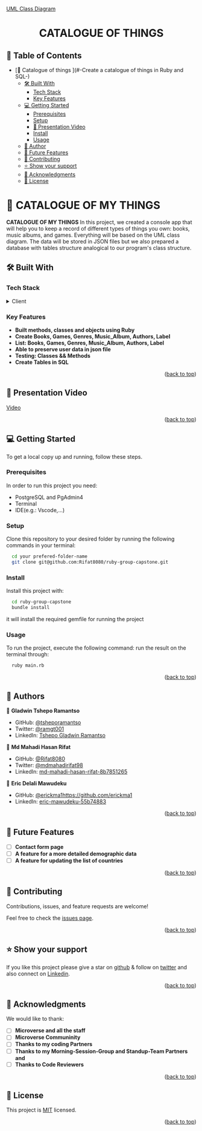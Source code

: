 [UML Class Diagram](./catalog_of_my_things.png)

<a name="readme-top"></a>

<div align="center">

  <h1><b>CATALOGUE OF THINGS</b></h1>

</div>

<!-- TABLE OF CONTENTS -->

## 📗 Table of Contents

- [📖 Catalogue of things ](#-Create a catalogue of things in Ruby and SQL-)
  - [🛠 Built With ](#-built-with-)
    - [Tech Stack ](#tech-stack-)
    - [Key Features ](#key-features-)
  - [💻 Getting Started ](#-getting-started-)
    - [Prerequisites](#prerequisites)
    - [Setup](#setup)
    - [🚀 Presentation Video](#Video)
    - [Install](#install)
    - [Usage](#usage)
  - [👥 Author ](#-author-)
  - [🔭 Future Features ](#-future-features-)
  - [🤝 Contributing ](#-contributing-)
  - [⭐️ Show your support ](#️-show-your-support-)
  - [🙏 Acknowledgments ](#-acknowledgments-)
  - [📝 License ](#-license-)

<!-- PROJECT DESCRIPTION -->

# 📖 CATALOGUE OF MY THINGS <a name="about-project"></a>

**CATALOGUE OF MY THINGS** 
In this project, we created a console app that will help you to keep a record of different types of things you own: books, music albums, and games. Everything will be based on the UML class diagram. The data will be stored in JSON files but we also prepared a database with tables structure analogical to our program's class structure. 

## 🛠 Built With <a name="built-with"></a>

### Tech Stack <a name="tech-stack"></a>

<details>
  <summary>Client</summary>
    <li><a href="https://www.ruby-lang.org/en/">Ruby</a></li>
</details>

<!-- Features -->

### Key Features <a name="key-features"></a>

- **Built methods, classes and objects using Ruby**
- **Create Books, Games, Genres, Music_Album, Authors, Label**
- **List: Books, Games, Genres, Music_Album, Authors, Label**
- **Able to preserve user data in json file**
- **Testing: Classes && Methods**
- **Create Tables in SQL**

<p align="right">(<a href="#readme-top">back to top</a>)</p>

## 🚀 Presentation Video <a name="video"></a>
[Video](https://drive.google.com/file/d/1Elhkw1IUJtwQap-UoMcN51a3wDONHDVF/view?usp=sharing)
<p align="right">(<a href="#readme-top">back to top</a>)</p>

<!-- GETTING STARTED -->

## 💻 Getting Started <a name="getting-started"></a>

To get a local copy up and running, follow these steps.

### Prerequisites

In order to run this project you need:

- PostgreSQL and PgAdmin4
- Terminal
- IDE(e.g.: Vscode,...)

### Setup

Clone this repository to your desired folder by running the following commands in your terminal:

```bash
  cd your prefered-folder-name
  git clone git@github.com:Rifat8080/ruby-group-capstone.git
```

### Install

Install this project with: 

```bash
  cd ruby-group-capstone
  bundle install
```
it will install the required gemfile for running the project

### Usage

To run the project, execute the following command:
run the result on the terminal through:
```sh
  ruby main.rb
```

<p align="right">(<a href="#readme-top">back to top</a>)</p>

<!-- AUTHORS -->

## 👥 Authors <a name="author"></a>

👤 **Gladwin Tshepo Ramantso**

- GitHub: [@tsheporamantso](https://github.com/tsheporamantso)
- Twitter: [@ramgt001](https://twitter.com/ramgt001)
- LinkedIn: [Tshepo Gladwin Ramantso](https://www.linkedin.com/in/tshepo-ramantso-b6a35433/)

👤 **Md Mahadi Hasan Rifat**

- GitHub: [@Rifat8080](https://github.com/Rifat8080)
- Twitter: [@mdmahadirifat98](https://twitter.com/mdmahadirifat98)
- LinkedIn: [md-mahadi-hasan-rifat-8b7851265](https://www.linkedin.com/in/md-mahadi-hasan-rifat-8b7851265/)

👤 **Eric Delali Mawudeku**

- GitHub: [@erickma1]()https://github.com/erickma1
- LinkedIn: [eric-mawudeku-55b74883](https://www.linkedin.com/in/eric-mawudeku-55b74883/)

<p align="right">(<a href="#readme-top">back to top</a>)</p>

<!-- FUTURE FEATURES -->

## 🔭 Future Features <a name="future-features"></a>

- [ ] **Contact form page**
- [ ] **A feature for a more detailed demographic data**
- [ ] **A feature for updating the list of countries**

<p align="right">(<a href="#readme-top">back to top</a>)</p>

<!-- CONTRIBUTING -->

## 🤝 Contributing <a name="contributing"></a>

Contributions, issues, and feature requests are welcome!

Feel free to check the [issues page](https://github.com/Rifat8080/ruby-group-capstone/issues).

<p align="right">(<a href="#readme-top">back to top</a>)</p>

<!-- SUPPORT -->

## ⭐️ Show your support <a name="support"></a>

If you like this project please give a star on [github](https://github.com/tsheporamantso) & follow on [twitter](https://twitter.com/ramgt001) and also connect on [Linkedin](https://www.linkedin.com/in/tshepo-ramantso-b6a35433/).

<p align="right">(<a href="#readme-top">back to top</a>)</p>

<!-- ACKNOWLEDGEMENTS -->

## 🙏 Acknowledgments <a name="acknowledgements"></a>

We would like to thank:

- [ ] **Microverse and all the staff**
- [ ] **Microverse Communinity**
- [ ] **Thanks to my coding Partners**
- [ ] **Thanks to my Morning-Session-Group and Standup-Team Partners and**
- [ ] **Thanks to Code Reviewers**

<p align="right">(<a href="#readme-top">back to top</a>)</p>

<!-- LICENSE -->

## 📝 License <a name="license"></a>

This project is [MIT](https://github.com/Rifat8080/ruby-group-capstone/blob/582974e322c81e5586086a3a464ca64b7f080656/LICENSE) licensed.

<p align="right">(<a href="#readme-top">back to top</a>)</p>
